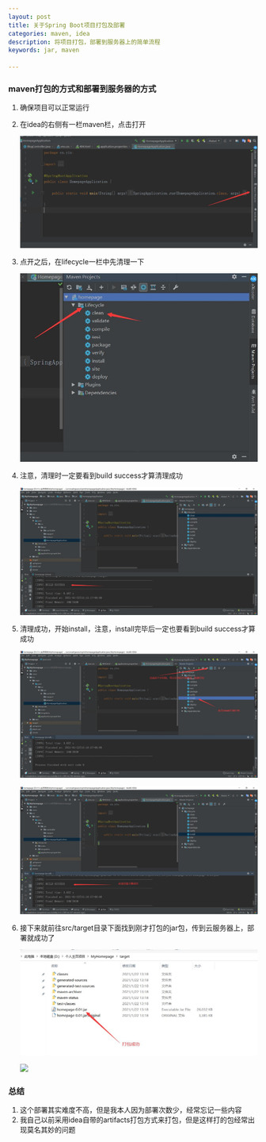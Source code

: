 ```yaml
---
layout: post
title: 关于Spring Boot项目打包及部署
categories: maven, idea
description: 将项目打包，部署到服务器上的简单流程
keywords: jar, maven

---
```


### maven打包的方式和部署到服务器的方式

1. 确保项目可以正常运行

2. 在idea的右侧有一栏maven栏，点击打开

   ![image](\images\posts\idea\maven打包jar-1.jpg)

3. 点开之后，在lifecycle一栏中先清理一下

   ![](\images\posts\idea\maven打包jar-2.jpg)

4. 注意，清理时一定要看到build success才算清理成功

   ![](\images\posts\idea\maven打包jar-3.jpg)

5. 清理成功，开始install，注意，install完毕后一定也要看到build success才算成功

   ![](\images\posts\idea\maven打包jar-4.jpg)

   ![](\images\posts\idea\maven打包jar-5.jpg)

6. 接下来就前往src/target目录下面找到刚才打包的jar包，传到云服务器上，部署就成功了

   ![](\images\posts\idea\maven打包jar-6.jpg)

   ![](\博客记录\images\posts\idea\maven打包jar-7.jpg)

### 总结

1. 这个部署其实难度不高，但是我本人因为部署次数少，经常忘记一些内容
2. 我自己以前采用idea自带的artifacts打包方式来打包，但是这样打的包经常出现莫名其妙的问题

